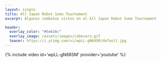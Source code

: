 ```yaml
---
layout: single
title: All Japan Robot Sumo Tournament
excerpt: Algunos combates vistos en el All Japan Robot Sumo Tournament celebrada en Tokio (Japon) en Diciembre de 2015.

header:
  overlay_color: "#5e616c"
  overlay_image: /assets/images/cabecera.gif
  teaser: https://i.ytimg.com/vi/wpLL-gN68SM/default.jpg
---
```


{% include video id='wpLL-gN68SM' provider='youtube' %}
